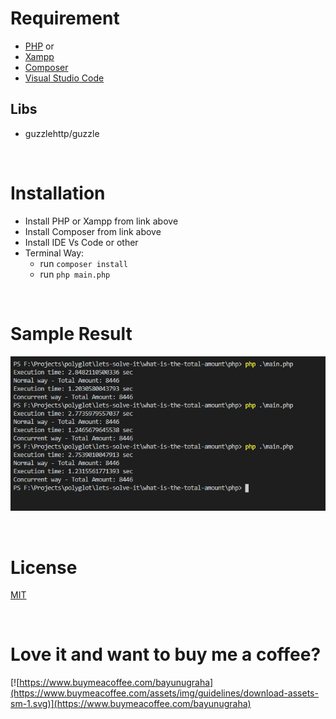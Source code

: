 # Requirement

- [PHP](https://www.php.net/) or
- [Xampp](https://www.apachefriends.org/index.html)
- [Composer](https://getcomposer.org/download/)
- [Visual Studio Code](https://code.visualstudio.com/download)

## Libs

- guzzlehttp/guzzle

<br>

# Installation

- Install PHP or Xampp from link above
- Install Composer from link above
- Install IDE Vs Code or other
- Terminal Way:
  - run `composer install`
  - run `php main.php`

<br>

# Sample Result

![Result](./Result.png)

<br>

# License

[MIT](../../LICENSE)

<br>

# Love it and want to buy me a coffee?

[![https://www.buymeacoffee.com/bayunugraha](https://www.buymeacoffee.com/assets/img/guidelines/download-assets-sm-1.svg)](https://www.buymeacoffee.com/bayunugraha)
